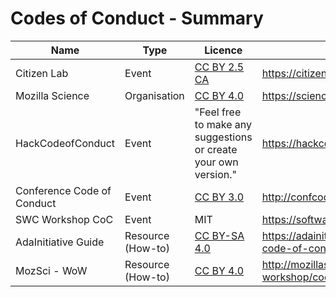 # Codes of Conduct - Summary
| Name  | Type | Licence | Link |
| ---   | ---  | ---     | ---  |
| Citizen Lab  | Event  | [CC BY 2.5 CA](https://creativecommons.org/licenses/by/2.5/ca/)  | https://citizenlab.ca/summerinstitute/codeofconduct.html  |
| Mozilla Science  | Organisation | [CC BY 4.0](https://creativecommons.org/licenses/by/4.0/)  | https://science.mozilla.org/code-of-conduct  |
| HackCodeofConduct  | Event  | "Feel free to make any suggestions or create your own version."  | https://hackcodeofconduct.org |
| Conference Code of Conduct | Event | [CC BY 3.0](https://creativecommons.org/licenses/by/3.0/deed.en_US) | http://confcodeofconduct.com
| SWC Workshop CoC  | Event  | MIT | https://software-carpentry.org/conduct/ |
| AdaInitiative Guide  | Resource (How-to) | [CC BY-SA 4.0](https://creativecommons.org/licenses/by-sa/4.0/)  | https://adainitiative.org/2014/02/18/howto-design-a-code-of-conduct-for-your-community  |
| MozSci - WoW  | Resource (How-to)  | [CC BY 4.0](https://creativecommons.org/licenses/by/4.0/)  | http://mozillascience.github.io/working-open-workshop/code_of_conduct/  |
